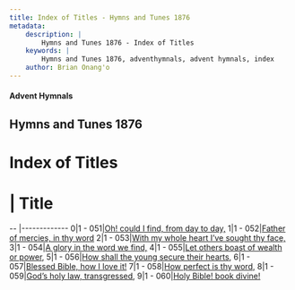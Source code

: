 ```yaml
---
title: Index of Titles - Hymns and Tunes 1876
metadata:
    description: |
        Hymns and Tunes 1876 - Index of Titles
    keywords: |
        Hymns and Tunes 1876, adventhymnals, advent hymnals, index
    author: Brian Onang'o
---
```


#### Advent Hymnals

## Hymns and Tunes 1876

# Index of Titles
# | Title                        
-- |-------------
0|1 - 051|[Oh! could I find, from day to day,](/001-100/051-060/01.Oh!-could-I-find,-from-day-to-day,)
1|1 - 052|[Father of mercies, in thy word](/001-100/051-060/02.Father-of-mercies,-in-thy-word)
2|1 - 053|[With my whole heart I’ve sought thy face,](/001-100/051-060/03.With-my-whole-heart-I’ve-sought-thy-face,)
3|1 - 054|[A glory in the word we find,](/001-100/051-060/04.A-glory-in-the-word-we-find,)
4|1 - 055|[Let others boast of wealth or power,](/001-100/051-060/05.Let-others-boast-of-wealth-or-power,)
5|1 - 056|[How shall the young secure their hearts,](/001-100/051-060/06.How-shall-the-young-secure-their-hearts,)
6|1 - 057|[Blessed Bible, how I love it!](/001-100/051-060/07.Blessed-Bible,-how-I-love-it!)
7|1 - 058|[How perfect is thy word,](/001-100/051-060/08.How-perfect-is-thy-word,)
8|1 - 059|[God’s holy law, transgressed,](/001-100/051-060/09.God’s-holy-law,-transgressed,)
9|1 - 060|[Holy Bible! book divine!](/001-100/051-060/10.Holy-Bible!-book-divine!)
